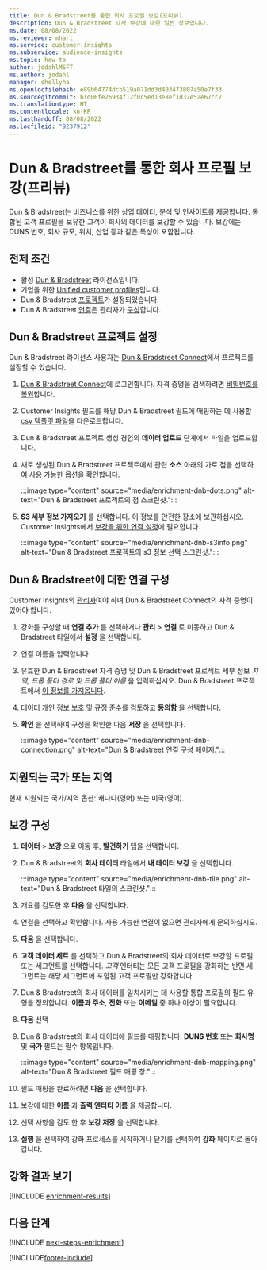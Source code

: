 ```yaml
---
title: Dun & Bradstreet를 통한 회사 프로필 보강(프리뷰)
description: Dun & Bradstreet 타사 보강에 대한 일반 정보입니다.
ms.date: 08/08/2022
ms.reviewer: mhart
ms.service: customer-insights
ms.subservice: audience-insights
ms.topic: how-to
author: jodahlMSFT
ms.author: jodahl
manager: shellyha
ms.openlocfilehash: e89b64774dcb519a071dd3d403473807a50e7f33
ms.sourcegitcommit: b1d06fe26934f12f0c5ed13e8ef1d37e52e67cc7
ms.translationtype: HT
ms.contentlocale: ko-KR
ms.lasthandoff: 08/08/2022
ms.locfileid: "9237912"
---
```

# <a name="enrich-company-profiles-with-dun--bradstreet-preview"></a>Dun & Bradstreet를 통한 회사 프로필 보강(프리뷰)

Dun & Bradstreet는 비즈니스를 위한 상업 데이터, 분석 및 인사이트를 제공합니다. 통합된 고객 프로필을 보유한 고객이 회사의 데이터를 보강할 수 있습니다. 보강에는 DUNS 번호, 회사 규모, 위치, 산업 등과 같은 특성이 포함됩니다.

## <a name="prerequisites"></a>전제 조건

- 활성 [Dun & Bradstreet](https://www.dnb.com/marketing/media/give-your-data-a-boost.html?source=microsoft_audience_insights) 라이선스입니다.
- 기업을 위한 [Unified customer profiles](customer-profiles.md)입니다.
- Dun & Bradstreet [프로젝트](#set-up-your-dun--bradstreet-project)가 설정되었습니다.
- Dun & Bradstreet [연결](connections.md)은 관리자가 [구성](#configure-a-connection-for-dun--bradstreet)합니다.

## <a name="set-up-your-dun--bradstreet-project"></a>Dun & Bradstreet 프로젝트 설정

Dun & Bradstreet 라이선스 사용자는 [Dun & Bradstreet Connect](https://connect.dnb.com?lead_source=microsoft_audienceinsights)에서 프로젝트를 설정할 수 있습니다.

1. [Dun & Bradstreet Connect](https://connect.dnb.com?lead_source=microsoft_audienceinsights)에 로그인합니다. 자격 증명을 검색하려면 [비밀번호를 복원](https://sso.dnb.com/signin/forgot-password?lead_source=microsoft_audienceinsights)합니다.

1. Customer Insights 필드를 해당 Dun & Bradstreet 필드에 매핑하는 데 사용할 [csv 템플릿 파일](https://c360devenrichment.blob.core.windows.net/mapping/DnBCIdatamapping.csv)을 다운로드합니다.

1. Dun & Bradstreet 프로젝트 생성 경험의 **데이터 업로드** 단계에서 파일을 업로드합니다.

1. 새로 생성된 Dun & Bradstreet 프로젝트에서 관련 **소스** 아래의 가로 점을 선택하여 사용 가능한 옵션을 확인합니다.

   :::image type="content" source="media/enrichment-dnb-dots.png" alt-text="Dun & Bradstreet 프로젝트의 점 스크린샷.":::

1. **S3 세부 정보 가져오기** 를 선택합니다. 이 정보를 안전한 장소에 보관하십시오. Customer Insights에서 [보강을 위한 연결 설정](#configure-a-connection-for-dun--bradstreet)에 필요합니다.

   :::image type="content" source="media/enrichment-dnb-s3info.png" alt-text="Dun & Bradstreet 프로젝트의 s3 정보 선택 스크린샷.":::

## <a name="configure-a-connection-for-dun--bradstreet"></a>Dun & Bradstreet에 대한 연결 구성

Customer Insights의 [관리자](permissions.md#admin)여야 하며 Dun & Bradstreet Connect의 자격 증명이 있어야 합니다.

1. 강화를 구성할 때 **연결 추가** 를 선택하거나 **관리** > **연결** 로 이동하고 Dun & Bradstreet 타일에서 **설정** 을 선택합니다.

1. 연결 이름을 입력합니다.

1. 유효한 Dun & Bradstreet 자격 증명 및 Dun & Bradstreet 프로젝트 세부 정보 *지역, 드롭 폴더 경로 및 드롭 폴더 이름* 을 입력하십시오. Dun & Bradstreet 프로젝트에서 [이 정보를 가져옵니다](#set-up-your-dun--bradstreet-project).

1. [데이터 개인 정보 보호 및 규정 준수](connections.md#data-privacy-and-compliance)를 검토하고 **동의함** 을 선택합니다.

1. **확인** 을 선택하여 구성을 확인한 다음 **저장** 을 선택합니다.

   :::image type="content" source="media/enrichment-dnb-connection.png" alt-text="Dun & Bradstreet 연결 구성 페이지.":::

## <a name="supported-countries-or-regions"></a>지원되는 국가 또는 지역

현재 지원되는 국가/지역 옵션: 캐나다(영어) 또는 미국(영어).

## <a name="configure-the-enrichment"></a>보강 구성

1. **데이터** > **보강** 으로 이동 후, **발견하기** 탭을 선택합니다.

1. Dun & Bradstreet의 **회사 데이터** 타일에서 **내 데이터 보강** 을 선택합니다.

   :::image type="content" source="media/enrichment-dnb-tile.png" alt-text="Dun & Bradstreet 타일의 스크린샷.":::

1. 개요를 검토한 후 **다음** 을 선택합니다.

1. 연결을 선택하고 확인합니다. 사용 가능한 연결이 없으면 관리자에게 문의하십시오.

1. **다음** 을 선택합니다.

1. **고객 데이터 세트** 를 선택하고 Dun & Bradstreet의 회사 데이터로 보강할 프로필 또는 세그먼트를 선택합니다. *고객* 엔터티는 모든 고객 프로필을 강화하는 반면 세그먼트는 해당 세그먼트에 포함된 고객 프로필만 강화합니다.

1. Dun & Bradstreet의 회사 데이터를 일치시키는 데 사용할 통합 프로필의 필드 유형을 정의합니다. **이름과 주소**, **전화** 또는 **이메일** 중 하나 이상이 필요합니다.

1. **다음** 선택

1. Dun & Bradstreet의 회사 데이터에 필드를 매핑합니다. **DUNS 번호** 또는 **회사명** 및 **국가** 필드는 필수 항목입니다.

      :::image type="content" source="media/enrichment-dnb-mapping.png" alt-text="Dun & Bradstreet 필드 매핑 창.":::

1. 필드 매핑을 완료하려면 **다음** 을 선택합니다.

1. 보강에 대한 **이름** 과 **출력 엔터티 이름** 을 제공합니다.

1. 선택 사항을 검토 한 후 **보강 저장** 을 선택합니다.

1. **실행** 을 선택하여 강화 프로세스를 시작하거나 닫기를 선택하여 **강화** 페이지로 돌아갑니다.

## <a name="view-enrichment-results"></a>강화 결과 보기

[!INCLUDE [enrichment-results](includes/enrichment-results.md)]

## <a name="next-steps"></a>다음 단계

[!INCLUDE [next-steps-enrichment](includes/next-steps-enrichment.md)]

[!INCLUDE[footer-include](includes/footer-banner.md)]
